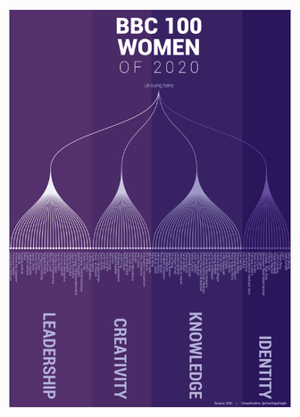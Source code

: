 ![women of 2020](https://github.com/charlie-gallagher/tidy-tuesday/blob/master/women_of_2020/women_graph.png)
